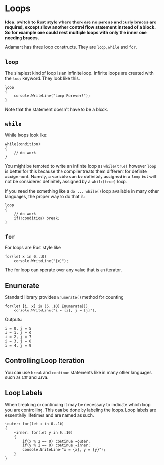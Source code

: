 # Loops

**Idea: switch to Rust style where there are no parens and curly braces are required, except allow another control flow statement instead of a block.  So for example one could nest multiple loops with only the inner one needing braces.**

Adamant has three loop constructs.  They are `loop`, `while` and `for`.

## `loop`

The simplest kind of loop is an infinite loop.  Infinite loops are created with the `loop` keyword.  They look like this.

	loop
	{
		console.WriteLine("Loop Forever!");
	}

Note that the statement doesn't have to be a block.

## `while`

While loops look like:

	while(condition)
	{
		// do work
	}

You might be tempted to write an infinite loop as `while(true)` however `loop` is better for this because the compiler treats them different for definite assignment.  Namely, a variable can be definitely assigned in a `loop` but will not be considered definitely assigned by a `while(true)` loop.

If you need the something like a `do ... while()` loop available in many other languages, the proper way to do that is:

	loop
	{
		// do work
		if(!condition) break;
	}

## `for`

For loops are Rust style like:

	for(let x in 0..10)
		console.WriteLine("{x}");

The for loop can operate over any value that is an iterator.

## Enumerate

Standard library provides `Enumerate()` method for counting

	for(let [i, x] in (5..10).Enumerate())
		console.WriteLine("i = {i}, j = {j}");

Outputs:

	i = 0, j = 5
	i = 1, j = 6
	i = 2, j = 7
	i = 3, j = 8
	i = 4, j = 9

## Controlling Loop Iteration

You can use `break` and `continue` statements like in many other languages such as C# and Java.

## Loop Labels

When breaking or continuing it may be necessary to indicate which loop you are controlling.  This can be done by labeling the loops.  Loop labels are essentially lifetimes and are named as such.

	~outer: for(let x in 0..10)
	{
		~inner: for(let y in 0..10)
		{
			if(x % 2 == 0) continue ~outer;
			if(y % 2 == 0) continue ~inner;
			console.WriteLine("x = {x}, y = {y}");
		}
	}